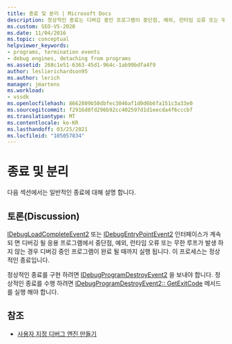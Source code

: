 ```yaml
---
title: 종료 및 분리 | Microsoft Docs
description: 정상적인 종료는 디버깅 중인 프로그램이 중단점, 예외, 런타임 오류 또는 무한 루프 없이 완료 될 때까지 실행 됨을 의미 합니다.
ms.custom: SEO-VS-2020
ms.date: 11/04/2016
ms.topic: conceptual
helpviewer_keywords:
- programs, termination events
- debug engines, detaching from programs
ms.assetid: 268c1e51-6363-45d1-964c-1ab99bdfa4f9
author: leslierichardson95
ms.author: lerich
manager: jmartens
ms.workload:
- vssdk
ms.openlocfilehash: 8662809b50dbfec3046af1d0d6b6fa151c3a33e0
ms.sourcegitcommit: f2916d8fd296b92cc402597d1d1eecda4f6cccbf
ms.translationtype: MT
ms.contentlocale: ko-KR
ms.lasthandoff: 03/25/2021
ms.locfileid: "105057834"
---
```

# <a name="termination-and-detaching"></a>종료 및 분리
다음 섹션에서는 일반적인 종료에 대해 설명 합니다.

## <a name="discussion"></a>토론(Discussion)
 [IDebugLoadCompleteEvent2](../../extensibility/debugger/reference/idebugloadcompleteevent2.md) 또는 [IDebugEntryPointEvent2](../../extensibility/debugger/reference/idebugentrypointevent2.md) 인터페이스가 계속 되 면 디버깅 될 응용 프로그램에서 중단점, 예외, 런타임 오류 또는 무한 루프가 발생 하지 않는 경우 디버깅 중인 프로그램이 완료 될 때까지 실행 됩니다. 이 프로세스는 정상적인 종료입니다.

 정상적인 종료를 구현 하려면 [IDebugProgramDestroyEvent2](../../extensibility/debugger/reference/idebugprogramdestroyevent2.md) 을 보내야 합니다. 정상적인 종료를 수행 하려면 [IDebugProgramDestroyEvent2:: GetExitCode](../../extensibility/debugger/reference/idebugprogramdestroyevent2-getexitcode.md) 메서드를 실행 해야 합니다.

## <a name="see-also"></a>참조
- [사용자 지정 디버그 엔진 만들기](../../extensibility/debugger/creating-a-custom-debug-engine.md)
